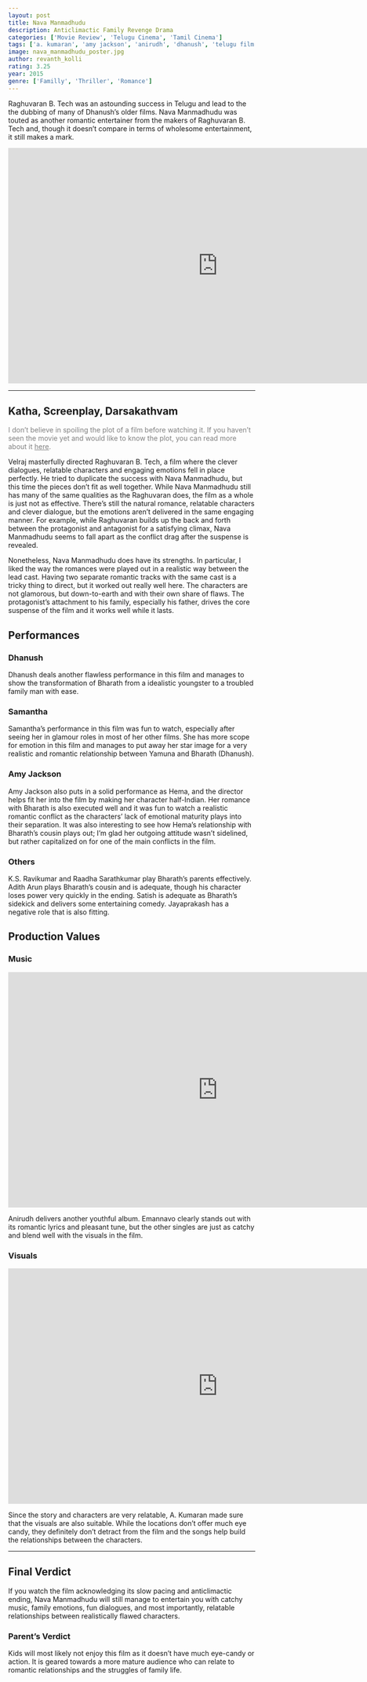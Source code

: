 ```yaml
---
layout: post
title: Nava Manmadhudu
description: Anticlimactic Family Revenge Drama
categories: ['Movie Review', 'Telugu Cinema', 'Tamil Cinema']
tags: ['a. kumaran', 'amy jackson', 'anirudh', 'dhanush', 'telugu film review', 'tamil film review', 'nava manmadhudu', 'samantha', 'thanga magan', 'velraj']
image: nava_manmadhudu_poster.jpg
author: revanth_kolli
rating: 3.25
year: 2015
genre: ['Familly', 'Thriller', 'Romance']
---
```


<p>Raghuvaran B. Tech was an astounding success in Telugu and lead to the the dubbing of many of Dhanush&#8217;s older films. Nava Manmadhudu was touted as another romantic entertainer from the makers of Raghuvaran B. Tech and, though it doesn&#8217;t compare in terms of wholesome entertainment, it still makes a mark.</p>
<iframe src="https://www.youtube.com/embed/DE-QMo7dt0U" width="853" height="480" frameborder="0" allowfullscreen="allowfullscreen"></iframe>
<hr />
<h2><span class="review_header">Katha, Screenplay, Darsakathvam</span></h2>
<p><span style="color: #808080;">I don’t believe in spoiling the plot of a film before watching it. If you haven’t seen the movie yet and would like to know the plot, you can read more about it <a style="color: #808080;" href="https://en.wikipedia.org/wiki/Thanga_Magan_(2015_film)#Plot" target="_blank">here</a>.</span></p>
<p>Velraj masterfully directed Raghuvaran B. Tech, a film where the clever dialogues, relatable characters and engaging emotions fell in place perfectly. He tried to duplicate the success with Nava Manmadhudu, but this time the pieces don&#8217;t fit as well together. While Nava Manmadhudu still has many of the same qualities as the Raghuvaran does, the film as a whole is just not as effective. There&#8217;s still the natural romance, relatable characters and clever dialogue, but the emotions aren&#8217;t delivered in the same engaging manner. For example, while Raghuvaran builds up the back and forth between the protagonist and antagonist for a satisfying climax, Nava Manmadhudu seems to fall apart as the conflict drag after the suspense is revealed.</p>
<p>Nonetheless, Nava Manmadhudu does have its strengths. In particular, I liked the way the romances were played out in a realistic way between the lead cast. Having two separate romantic tracks with the same cast is a tricky thing to direct, but it worked out really well here. The characters are not glamorous, but down-to-earth and with their own share of flaws. The protagonist&#8217;s attachment to his family, especially his father, drives the core suspense of the film and it works well while it lasts.</p>
<h2><span class="review_header">Performances</span></h2>
<h3>Dhanush</h3>
<p>Dhanush deals another flawless performance in this film and manages to show the transformation of Bharath from a idealistic youngster to a troubled family man with ease.</p>
<h3>Samantha</h3>
<p>Samantha&#8217;s performance in this film was fun to watch, especially after seeing her in glamour roles in most of her other films. She has more scope for emotion in this film and manages to put away her star image for a very realistic and romantic relationship between Yamuna and Bharath (Dhanush).</p>
<h3>Amy Jackson</h3>
<p>Amy Jackson also puts in a solid performance as Hema, and the director helps fit her into the film by making her character half-Indian. Her romance with Bharath is also executed well and it was fun to watch a realistic romantic conflict as the characters&#8217; lack of emotional maturity plays into their separation. It was also interesting to see how Hema&#8217;s relationship with Bharath&#8217;s cousin plays out; I&#8217;m glad her outgoing attitude wasn&#8217;t sidelined, but rather capitalized on for one of the main conflicts in the film.</p>
<h3>Others</h3>
<p>K.S. Ravikumar and Raadha Sarathkumar play Bharath&#8217;s parents effectively. Adith Arun plays Bharath&#8217;s cousin and is adequate, though his character loses power very quickly in the ending. Satish is adequate as Bharath&#8217;s sidekick and delivers some entertaining comedy. Jayaprakash has a negative role that is also fitting.</p>
<h2><span class="review_header">Production Values</span></h2>
<h3>Music</h3>
<iframe src="https://www.youtube.com/embed/8nKFLjMcneo" width="853" height="480" frameborder="0" allowfullscreen="allowfullscreen"></iframe>
<p>Anirudh delivers another youthful album. Emannavo clearly stands out with its romantic lyrics and pleasant tune, but the other singles are just as catchy and blend well with the visuals in the film.</p>
<h3>Visuals</h3>
<iframe src="https://www.youtube.com/embed/aBt109w9mBs" width="853" height="480" frameborder="0" allowfullscreen="allowfullscreen"></iframe>
<p>Since the story and characters are very relatable, A. Kumaran made sure that the visuals are also suitable. While the locations don&#8217;t offer much eye candy, they definitely don&#8217;t detract from the film and the songs help build the relationships between the characters.</p>
<hr />
<h2><span class="review_header">Final Verdict</span></h2>
<p>If you watch the film acknowledging its slow pacing and anticlimactic ending, Nava Manmadhudu will still manage to entertain you with catchy music, family emotions, fun dialogues, and most importantly, relatable relationships between realistically flawed characters.</p>
<h3>Parent&#8217;s Verdict</h3>
<p>Kids will most likely not enjoy this film as it doesn&#8217;t have much eye-candy or action. It is geared towards a more mature audience who can relate to romantic relationships and the struggles of family life.</p>
